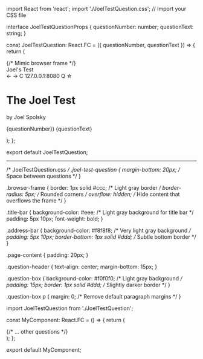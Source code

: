 import React from 'react';
import './JoelTestQuestion.css'; // Import your CSS file

interface JoelTestQuestionProps {
  questionNumber: number;
  questionText: string;
}

const JoelTestQuestion: React.FC<JoelTestQuestionProps> = ({ questionNumber, questionText }) => {
  return (
    <div className="joel-test-question">
      <div className="browser-frame"> {/* Mimic browser frame */}
        <div className="title-bar">Joel's Test</div>
        <div className="address-bar">
          ← → C 127.0.0.1:8080 Q ☆
        </div>
        <div className="page-content">
          <div className="question-header">
            <h1>The Joel Test</h1>
            <p>by Joel Spolsky</p>
          </div>
          <div className="question-box">
            <p>{questionNumber}) {questionText}</p>
          </div>
        </div>
      </div>
    </div>
  );
};

export default JoelTestQuestion;

******

/* JoelTestQuestion.css */
.joel-test-question {
  margin-bottom: 20px; /* Space between questions */
}

.browser-frame {
  border: 1px solid #ccc; /* Light gray border */
  border-radius: 5px; /* Rounded corners */
  overflow: hidden; /* Hide content that overflows the frame */
}

.title-bar {
  background-color: #eee; /* Light gray background for title bar */
  padding: 5px 10px;
  font-weight: bold;
}

.address-bar {
  background-color: #f8f8f8; /* Very light gray background */
  padding: 5px 10px;
  border-bottom: 1px solid #ddd; /* Subtle bottom border */
}

.page-content {
  padding: 20px;
}

.question-header {
  text-align: center;
  margin-bottom: 15px;
}

.question-box {
  background-color: #f0f0f0; /* Light gray background */
  padding: 15px;
  border: 1px solid #ddd; /* Slightly darker border */
}

.question-box p {
  margin: 0; /* Remove default paragraph margins */
}

import JoelTestQuestion from './JoelTestQuestion';

const MyComponent: React.FC = () => {
  return (
    <div>
      <JoelTestQuestion questionNumber={1} questionText="Do you use source control?" />
      <JoelTestQuestion questionNumber={2} questionText="Do you have a bug database?" />
      {/* ... other questions */}
    </div>
  );
};

export default MyComponent;
